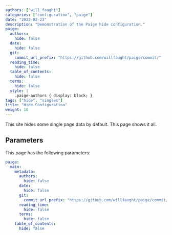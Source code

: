 ```yaml
---
authors: ["will_faught"]
categories: ["configuration", "paige"]
date: "2022-02-23"
description: "Demonstration of the Paige hide configuration."
paige:
  authors:
    hide: false
  date:
    hide: false
  git:
    commit_url_prefix: "https://github.com/willfaught/paige/commit/"
  reading_time:
    hide: false
  table_of_contents:
    hide: false
  terms:
    hide: false
  style: |
    .paige-authors { display: block; }
tags: ["hide", "singles"]
title: "Hide Configuration"
weight: 10
---
```


This site hides some single page data by default. This page shows it all.

<!--more-->

## Parameters

This page has the following parameters:

```yaml
paige:
  main:
    metadata:
      authors:
        hide: false
      date:
        hide: false
      git:
        commit_url_prefix: "https://github.com/willfaught/paige/commit/"
      reading_time:
        hide: false
      terms:
        hide: false
    table_of_contents:
      hide: false
```
